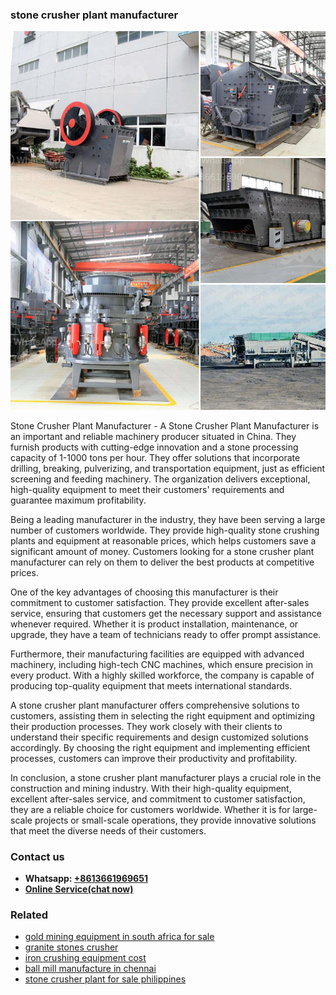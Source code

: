 <h3>stone crusher plant manufacturer</h3><img src='1708663688.jpg' alt=''><p>Stone Crusher Plant Manufacturer - A Stone Crusher Plant Manufacturer is an important and reliable machinery producer situated in China. They furnish products with cutting-edge innovation and a stone processing capacity of 1-1000 tons per hour. They offer solutions that incorporate drilling, breaking, pulverizing, and transportation equipment, just as efficient screening and feeding machinery. The organization delivers exceptional, high-quality equipment to meet their customers' requirements and guarantee maximum profitability.</p><p>Being a leading manufacturer in the industry, they have been serving a large number of customers worldwide. They provide high-quality stone crushing plants and equipment at reasonable prices, which helps customers save a significant amount of money. Customers looking for a stone crusher plant manufacturer can rely on them to deliver the best products at competitive prices.</p><p>One of the key advantages of choosing this manufacturer is their commitment to customer satisfaction. They provide excellent after-sales service, ensuring that customers get the necessary support and assistance whenever required. Whether it is product installation, maintenance, or upgrade, they have a team of technicians ready to offer prompt assistance.</p><p>Furthermore, their manufacturing facilities are equipped with advanced machinery, including high-tech CNC machines, which ensure precision in every product. With a highly skilled workforce, the company is capable of producing top-quality equipment that meets international standards.</p><p>A stone crusher plant manufacturer offers comprehensive solutions to customers, assisting them in selecting the right equipment and optimizing their production processes. They work closely with their clients to understand their specific requirements and design customized solutions accordingly. By choosing the right equipment and implementing efficient processes, customers can improve their productivity and profitability.</p><p>In conclusion, a stone crusher plant manufacturer plays a crucial role in the construction and mining industry. With their high-quality equipment, excellent after-sales service, and commitment to customer satisfaction, they are a reliable choice for customers worldwide. Whether it is for large-scale projects or small-scale operations, they provide innovative solutions that meet the diverse needs of their customers.</p><h3>Contact us</h3><ul><li><strong>Whatsapp:&nbsp;<a href="https://wa.me/8613661969651">+8613661969651</a></strong></li><li><a href="https://swt.shibang-china.com/?git&amp;zhl&amp;stone crusher plant manufacturer"><strong>Online Service(chat now)</strong></a></li></ul><h3>Related</h3><ul><li><a href='gold mining equipment in south africa for sale.md'>gold mining equipment in south africa for sale</a></li><li><a href='granite stones crusher.md'>granite stones crusher</a></li><li><a href='iron crushing equipment cost.md'>iron crushing equipment cost</a></li><li><a href='ball mill manufacture in chennai.md'>ball mill manufacture in chennai</a></li><li><a href='stone crusher plant for sale philippines.md'>stone crusher plant for sale philippines</a></li></ul>
